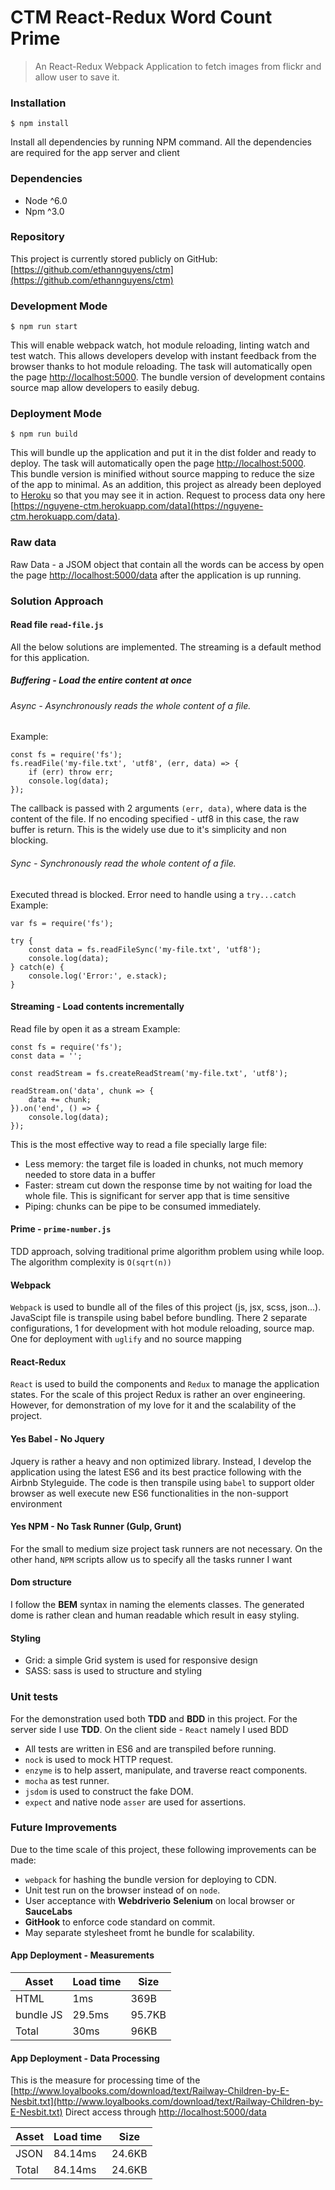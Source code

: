 # CTM React-Redux Word Count Prime

> An React-Redux Webpack Application to fetch images from flickr and allow user to save it.

### Installation

```
$ npm install
```

Install all dependencies by running NPM command. All the dependencies are required for the app server and client 

### Dependencies
* Node ^6.0
* Npm ^3.0

### Repository
This project is currently stored publicly on GitHub: [https://github.com/ethannguyens/ctm](https://github.com/ethannguyens/ctm)

### Development Mode
```
$ npm run start
```
This will enable webpack watch, hot module reloading, linting watch and test watch. This allows developers develop with instant feedback from the browser thanks to hot module reloading.
The task will automatically open the page  [http://localhost:5000](http://localhost:5000).
The bundle version of development contains source map allow developers to easily debug.

### Deployment Mode
```
$ npm run build
```
This will bundle up the application and put it in the dist folder and ready to deploy.
The task will automatically open the page  [http://localhost:5000](http://localhost:5000).
This bundle version is minified without source mapping to reduce the size of the app to minimal.
As an addition, this project as already been deployed to [Heroku](https://nguyene-ctm.herokuapp.com/) so that you may see it in action.
Request to process data ony here [https://nguyene-ctm.herokuapp.com/data](https://nguyene-ctm.herokuapp.com/data).

### Raw data
Raw Data - a JSOM object that contain all the words can be access by open the page [http://localhost:5000/data](http://localhost:5000/data) after the application is up running.

### Solution Approach
#### Read file `read-file.js`
All the below solutions are implemented. The streaming is a default method for this application.
##### Buffering - Load the entire content at once
###### Async - Asynchronously reads the whole content of a file.
Example: 

```javascriptvar 
const fs = require('fs');
fs.readFile('my-file.txt', 'utf8', (err, data) => {  
    if (err) throw err;
    console.log(data);
});
```
The callback is passed with 2 arguments `(err, data)`, where data is the content of the file.
If no encoding specified - utf8 in this case, the raw buffer is return. This is the widely use due to it's simplicity and non blocking.
###### Sync - Synchronously read the whole content of a file.
Executed thread is blocked. Error need to handle using a `try...catch`
Example:
```javascriptvar
var fs = require('fs');

try {  
    const data = fs.readFileSync('my-file.txt', 'utf8');
    console.log(data);    
} catch(e) {
    console.log('Error:', e.stack);
}
```
#### Streaming - Load contents incrementally
Read file by open it as a stream
Example:
```javascriptvar 
const fs = require('fs');
const data = '';

const readStream = fs.createReadStream('my-file.txt', 'utf8');

readStream.on('data', chunk => {  
    data += chunk;
}).on('end', () => {
    console.log(data);
});
```
This is the most effective way to read a file specially large file:
* Less memory: the target file is loaded in chunks, not much memory needed to store data in a buffer
* Faster: stream cut down the response time by not waiting for load the whole file. This is significant for server app that is time sensitive
* Piping: chunks can be pipe to be consumed immediately.


#### Prime - `prime-number.js`
TDD approach, solving traditional prime algorithm problem using while loop. The algorithm complexity is `O(sqrt(n))`

#### Webpack
`Webpack` is used to bundle all of the files of this project (js, jsx, scss, json...). JavaScipt file is transpile using babel before bundling.
There 2 separate configurations, 1 for development with hot module reloading, source map. One for deployment with `uglify` and no source mapping

#### React-Redux
`React` is used to build the components and `Redux` to manage the application states.
For the scale of this project Redux is rather an over engineering. However, for demonstration of my love for it and the scalability of the project.

#### Yes Babel - No Jquery
Jquery is rather a heavy and non optimized library. 
Instead, I develop the application using the latest ES6 and its best practice following with the Airbnb Styleguide. 
The code is then transpile using `babel` to support older browser as well execute new ES6 functionalities in the non-support environment

#### Yes NPM - No Task Runner (Gulp, Grunt)
For the small to medium size project task runners are not necessary.
On the other hand, `NPM` scripts allow us to specify all the tasks runner I want

#### Dom structure
I follow the **BEM** syntax in naming the elements classes. The generated dome is rather clean and human readable which result in easy styling.

#### Styling
 * Grid: a simple Grid system is used for responsive design
 * SASS: sass is used to structure and styling

### Unit tests
For the demonstration used both **TDD** and **BDD** in this project. For the server side I use **TDD**. On the client side - `React` namely I used BDD
  *  All tests are written in ES6 and are transpiled before running.
  * `nock` is used to mock HTTP request.
  * `enzyme` is to help assert, manipulate, and traverse react components.
  * `mocha` as test runner.
  * `jsdom` is used to construct the fake DOM.
  * `expect` and native node `asser` are used for assertions.

### Future Improvements
Due to the time scale of this project, these following improvements can be made:
  * `webpack` for hashing the bundle version for deploying to CDN.
  * Unit test run on the browser instead of on `node`.
  * User acceptance with **Webdriverio** **Selenium** on local browser or **SauceLabs**
  * **GitHook** to enforce code standard on commit.
  * May separate stylesheet fromt he bundle for scalability.

#### App Deployment - Measurements
| Asset        | Load time | Size  |
| ------------ |:----------|-------|
| HTML         | 1ms   	|369B  |
| bundle JS       | 29.5ms      |95.7KB  |
| Total        | 30ms     | 96KB |

#### App Deployment - Data Processing
This is the measure for processing time of the [http://www.loyalbooks.com/download/text/Railway-Children-by-E-Nesbit.txt](http://www.loyalbooks.com/download/text/Railway-Children-by-E-Nesbit.txt)
Direct access through [http://localhost:5000/data](http://localhost:5000/data)

| Asset        | Load time | Size  |
| ------------ |:----------|-------|
| JSON       | 84.14ms      |24.6KB  |
| Total        | 84.14ms     | 24.6KB |



